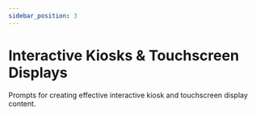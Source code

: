 ```yaml
---
sidebar_position: 3
---
```


# Interactive Kiosks & Touchscreen Displays

Prompts for creating effective interactive kiosk and touchscreen display content.
